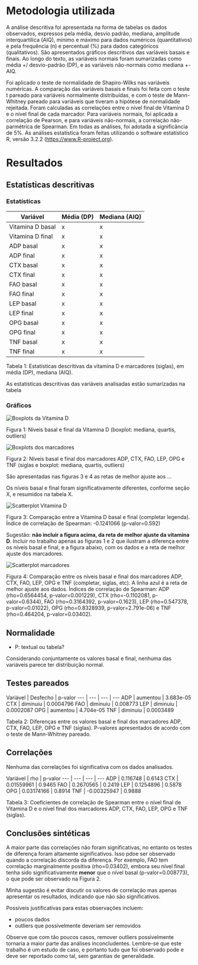 # Metodologia utilizada

A análise descritiva foi apresentada na forma de tabelas os dados observados, expressos pela média, desvio padrão, mediana, amplitude interquartílica (AIQ), mínimo e máximo para dados numéricos (quantitativos) e pela frequência (n) e percentual (%) para dados categóricos (qualitativos). São apresentados gráficos descritivos das variáveis basais e finais. Ao longo do texto, as variáveis normais foram sumarizadas como média +/ desvio-padrão (DP), e as variáveis não-normais como mediana +- AIQ.

Foi aplicado o teste de normalidade de Shapiro-Wilks nas variáveis numéricas. A comparação das variáveis basais e finais foi feita com o teste t pareado para variáveis normalmente distribuídas, e com o teste de Mann-Whitney pareado para variáveis que tiveram a hipótese de normalidade rejeitada. Foram calculadas as correlações entre o nível final de Vitamina D e o nível final de cada marcador. Para variáveis normais, foi aplicada a correlação de Pearson, e para variáveis não-normais, a correlação não-parmétrica de Spearman. Em todas as análises, foi adotada a  significância de 5%. As análises estatística foram feitas utilizando o software estatístico R, versão 3.2.2 (https://www.R-project.org).

# Resultados

## Estatísticas descritivas

### Estatísticas

Variável | Média (DP) | Mediana (AIQ)
---| --- | ---
Vitamina D basal | x | x
Vitamina D final | x | x
ADP basal | x | x
ADP final | x | x
CTX basal | x | x
CTX final | x | x
FAO basal | x | x
FAO final | x | x
LEP basal | x | x
LEP final | x | x
OPG basal | x | x
OPG final | x | x
TNF basal | x | x
TNF final | x | x

Tabela 1: Estatísticas descritivas da vitamina D e marcadores (siglas), em média (DP), mediana (AIQ).

As estatísticas descritivas das variáveis analisadas estão sumarizadas na tabela

### Gráficos

![Boxplots da Vitamina D](../figuras/boxplots-vitaminad.png)

Figura 1: Níveis basal e final da Vitamina D (boxplot: mediana, quartis, outliers)

![Boxplots dos marcadores](../figuras/boxplots-marcadores.png)

Figura 2: Níveis basal e final dos marcadores ADP, CTX, FAO, LEP, OPG e TNF (siglas e boxplot: mediana, quartis, outliers)

São apresentadas nas figuras 3 e 4 as retas de melhor ajuste aos ...

Os níveis basal e final foram significativamente diferentes, conforme seção X, e resumidos na tabela X.

![Scatterplot Vitamina D](../figuras/scatterplots-vitaminad.png)

Figura 3: Comparação entre a Vitamina D basal e final (completar legenda). Índice de correlação de Spearman: -0.1241066 (p-valor=0.592)

Sugestão: **não incluir a figura acima, da reta de melhor ajuste da vitamina D**. Incluir no trabalho apenas as figuras 1 e 2 que ilustram a diferença entre os níveis basal e final, e a figura abaixo, com os dados e a reta de melhor ajuste dos marcadores.

![Scatterplot marcadores](../figuras/scatterplots-marcadores.png)

Figura 4: Comparação entre os níveis basal e final dos marcadores ADP, CTX, FAO, LEP, OPG e TNF (completar, siglas, etc). A linha azul é a reta de melhor ajuste aos dados. Índices de correlação de Spearman: ADP (rho=0.6564454, p-valor=0.001229), CTX (rho=-0.1102081, p-valor=0.6344), FAO (rho=0.3164392, p-valor=0.1623), LEP (rho=0.547378, p-valor=0.01022), OPG (rho=0.8328939, p-valor=2.791e-06) e TNF (rho=0.464204, p-valor=0.03402).

## Normalidade

- P: textual ou tabela?

Considerando conjuntamente os valores basal e final, nenhuma das variáveis parece ter distribuição normal.

## Testes pareados

Variável | Desfecho | p-valor
--- | --- | --- | ---
ADP | aumentou | 3.683e-05
CTX | diminuiu | 0.0004796
FAO | diminuiu | 0.008773
LEP | diminuiu | 0.0002087
OPG | aumentou | 4.704e-05
TNF | diminuiu | 0.0003489

Tabela 2: Diferenças entre os valores basal e final dos marcadores ADP, CTX, FAO, LEP, OPG e TNF (siglas). P-valores apresentados de acordo com o teste de Mann-Whitney pareado.

## Correlações

Nenhuma das correlações foi significativa com os dados analisados.

Variável | rho | p-valor
--- | --- | --- | ---
ADP | 0.116748 | 0.6143
CTX | 0.01559961 | 0.9465
FAO | 0.2670565 | 0.2419
LEP | 0.1254896 | 0.5878
OPG | 0.03174166 | 0.8914
TNF | -0.00325947 | 0.9888

Tabela 3: Coeficientes de correlação de Spearman entre o nível final de Vitamina D e o nível final dos marcadores ADP, CTX, FAO, LEP, OPG e TNF (siglas).

## Conclusões sintéticas

A maior parte das correlações não foram significativas, no entanto os testes de diferença foram altamente significativos. Isso pdoe ser observado quando a correlação discorda da diferença. Por exemplo, FAO tem correlação marginalmente positiva (rho=0.03402), embora seu nível final tenha sido significativamente **menor** que o nível basal (p-valor=0.008773), o que pode ser observado na Figura 2.

Minha sugestão é evitar discutir os valores de correlação mas apenas apresentar os resultados, indicando que não são significativos.

Possíveis justificativas para estas observações incluem:

- poucos dados
- outliers que possivelmente deveriam ser removidos

Observe que com tão poucos casos, remover outliers possivelmente tornaria a maior parte das análises inconcludentes. Lembre-se que este trabalho é um estudo de caso, e portanto tudo que foi observado pode e deve ser reportado como tal, sem garantias de generalidade.